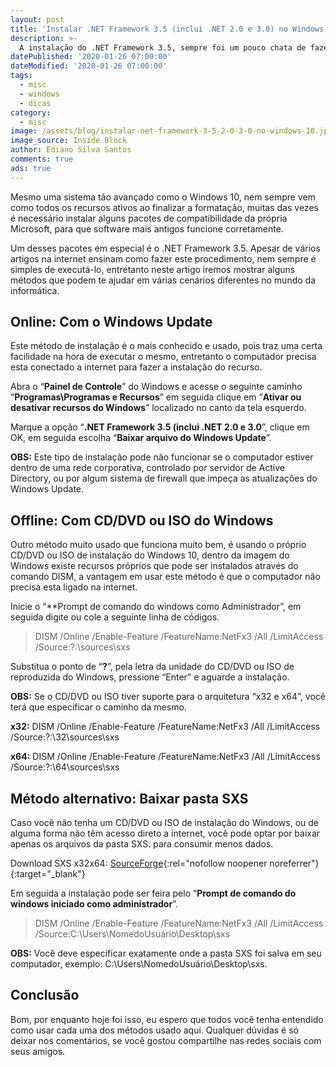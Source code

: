 ```yaml
---
layout: post
title: 'Instalar .NET Framework 3.5 (inclui .NET 2.0 e 3.0) no Windows 10'
description: >-
  A instalação do .NET Framework 3.5, sempre foi um pouco chata de fazer nos sistema operacionais mais atuais, mas hoje você vai ficar por dentro de como fazer este procedimento de forma simples e clara.
datePublished: '2020-01-26 07:00:00'
dateModified: '2020-01-26 07:00:00'
tags:
  - misc
  - windows
  - dicas
category:
  - misc
image: /assets/blog/instalar-net-framework-3-5-2-0-3-0-no-windows-10.jpg
image_source: Inside Block
author: Ediano Silva Santos
comments: true
ads: true
---
```


Mesmo uma sistema tão avançado como o Windows 10, nem sempre vem como todos os recursos ativos ao finalizar a formatação, muitas das vezes é necessário instalar alguns pacotes de compatibilidade da própria Microsoft, para que software mais antigos funcione corretamente.

Um desses pacotes em especial é o .NET Framework 3.5. Apesar de vários artigos na internet ensinam como fazer este procedimento, nem sempre é simples de executá-lo, entretanto neste artigo iremos mostrar alguns métodos que podem te ajudar em várias cenários diferentes no mundo da informática.

## Online: Com o Windows Update
Este método de instalação é o mais conhecido e usado, pois traz uma certa facilidade na hora de executar o mesmo, entretanto o computador precisa esta conectado a internet para fazer a instalação do recurso.

Abra o “**Painel de Controle**” do Windows e acesse o seguinte caminho “**Programas\Programas e Recursos**” em seguida clique em “**Ativar ou desativar recursos do Windows**” localizado no canto da tela esquerdo.

Marque a opção “**.NET Framework 3.5 (inclui .NET 2.0 e 3.0**”, clique em OK, em seguida escolha “**Baixar arquivo do Windows Update**”.

**OBS:** Este tipo de instalação pode não funcionar se o computador estiver dentro de uma rede corporativa, controlado por servidor de Active Directory, ou por algum sistema de firewall que impeça as atualizações do Windows Update.

## Offline: Com CD/DVD ou ISO do Windows
Outro método muito usado que funciona muito bem, é usando o próprio CD/DVD ou ISO de instalação do Windows 10, dentro da imagem do Windows existe recursos próprios que pode ser instalados através do comando DISM, a vantagem em usar este método é que o computador não precisa esta ligado na internet.

Inicie o “**Prompt de comando do windows como Administrador”, em seguida digite ou cole a seguinte linha de códigos.

> DISM /Online /Enable-Feature /FeatureName:NetFx3 /All /LimitAccess /Source:?:\sources\sxs 

Substitua o ponto de “**?**”, pela letra da unidade do CD/DVD ou ISO de reproduzida do Windows, pressione “Enter” e aguarde a instalação.

**OBS:** Se o CD/DVD ou ISO tiver suporte para o arquitetura “x32 e x64”, você terá que especificar o caminho da mesmo.

**x32:** DISM /Online /Enable-Feature /FeatureName:NetFx3 /All /LimitAccess /Source:?:\32\sources\sxs

**x64:** DISM /Online /Enable-Feature /FeatureName:NetFx3 /All /LimitAccess /Source:?:\64\sources\sxs

## Método alternativo: Baixar pasta SXS
Caso você não tenha um CD/DVD ou ISO de instalação do Windows, ou de alguma forma não têm acesso direto a internet, você pode optar por baixar apenas os arquivos da pasta SXS. para consumir menos dados.

Download SXS x32x64: [SourceForge](https://sourceforge.net/projects/insideblock/files/Windows/Windows%2010/NET%20Framework/sxs.NETFramework.2.0.3.0.3.5.win10.zip.zip/download){:rel="nofollow noopener noreferrer"}{:target="_blank"}

Em seguida a instalação pode ser feira pelo “**Prompt de comando do windows iniciado como administrador**”.

> DISM /Online /Enable-Feature /FeatureName:NetFx3 /All /LimitAccess /Source:C:\Users\NomedoUsuário\Desktop\sxs

**OBS:** Você deve especificar exatamente onde a pasta SXS foi salva em seu computador, exemplo: C:\Users\NomedoUsuário\Desktop\sxs.

## Conclusão
Bom, por enquanto hoje foi isso, eu espero que todos você tenha entendido como usar cada uma dos métodos usado aqui. Qualquer dúvidas é só deixar nos comentários, se você gostou compartilhe nas redes sociais com seus amigos.
